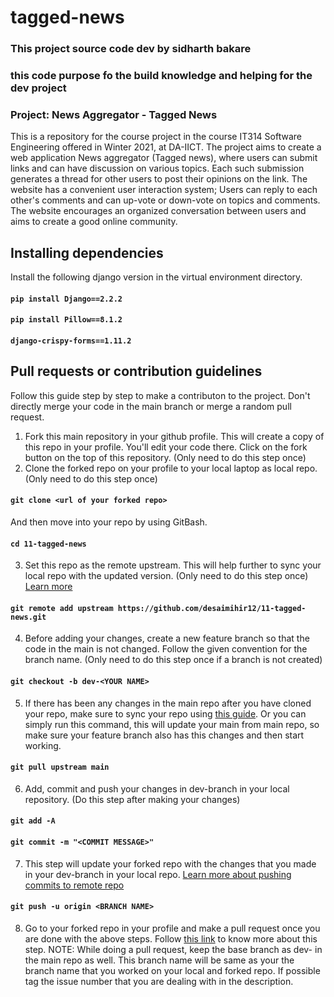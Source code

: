# tagged-news
### This project source code  dev by sidharth bakare 
### this code purpose fo the build knowledge and helping for the dev project
### Project: News Aggregator - Tagged News
This is a repository for the course project in the course IT314 Software Engineering offered in Winter 2021, at DA-IICT. The project aims to create a web application News aggregator (Tagged news), where users can submit links and can have discussion on various topics. Each such submission generates a thread for other users to post their opinions on the link. The website has a convenient user interaction system; Users can reply to each other's comments and can up-vote or down-vote on topics and comments. The website encourages an organized conversation between users and aims to create a good online community.
## Installing dependencies
Install the following django version in the virtual environment directory. 
#### `pip install Django==2.2.2`
#### `pip install Pillow==8.1.2`
#### `django-crispy-forms==1.11.2`
## Pull requests or contribution guidelines
Follow this guide step by step to make a contributon to the project. Don't directly merge your code in the main branch or merge a random pull request.
1. Fork this main repository in your github profile. This will create a copy of this repo in your profile. You'll edit your code there. Click on the fork button on the top of this repository. (Only need to do this step once)
2. Clone the forked repo on your profile to your local laptop as local repo. (Only need to do this step once)
#### `git clone <url of your forked repo>`
And then move into your repo by using GitBash.
#### `cd 11-tagged-news`
3. Set this repo as the remote upstream. This will help further to sync your local repo with the updated version. (Only need to do this step once) [Learn more](https://docs.github.com/en/github/collaborating-with-issues-and-pull-requests/configuring-a-remote-for-a-fork)
#### `git remote add upstream https://github.com/desaimihir12/11-tagged-news.git`
4. Before adding your changes, create a new feature branch so that the code in the main is not changed. Follow the given convention for the branch name. (Only need to do this step once if a branch is not created)
#### `git checkout -b dev-<YOUR NAME>`
5. If there has been any changes in the main repo after you have cloned your repo, make sure to sync your repo using [this guide](https://docs.github.com/en/github/collaborating-with-issues-and-pull-requests/syncing-a-fork).
Or you can simply run this command, this will update your main from main repo, so make sure your feature branch also has this changes and then start working.
#### `git pull upstream main`
6. Add, commit and push your changes in dev-branch in your local repository. (Do this step after making your changes)
#### `git add -A`
#### `git commit -m "<COMMIT MESSAGE>"`
7. This step will update your forked repo with the changes that you made in your dev-branch in your local repo.
[Learn more about pushing commits to remote repo](https://docs.github.com/en/github/using-git/pushing-commits-to-a-remote-repository)
#### `git push -u origin <BRANCH NAME>`
8. Go to your forked repo in your profile and make a pull request once you are done with the above steps. Follow [this link](https://docs.github.com/en/github/collaborating-with-issues-and-pull-requests/creating-a-pull-request-from-a-fork) to know more about this step.
NOTE: While doing a pull request, keep the base branch as dev-<YOUR NAME> in the main repo as well. This branch name will be same as your the branch name that you worked on your local and forked repo. If possible tag the issue number that you are dealing with in the description.
